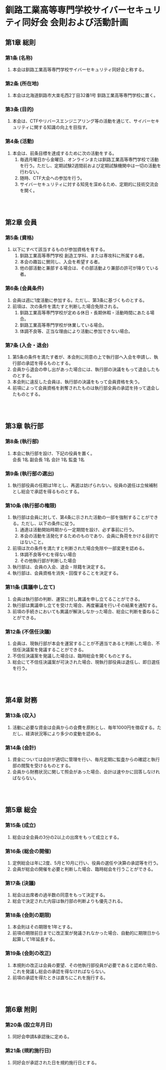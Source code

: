 # 釧路工業高等専門学校サイバーセキュリティ同好会 会則および活動計画
## 第1章 総則
### 第1条 (名称)
1. 本会は釧路工業高等専門学校サイバーセキュリティ同好会と称する。  
### 第2条 (所在地)
1. 本会は北海道釧路市大楽毛西2丁目32番1号 釧路工業高等専門学校に置く。
### 第3条 (目的)
1. 本会は、CTFやリバースエンジニアリング等の活動を通じて、サイバーセキュリティに関する知識の向上を目指す。

### 第4条 (活動)
1. 本会は、前条目標を達成するために次の活動をする。  
    1. 毎週月曜日から金曜日、オンラインまたは釧路工業高等専門学校で活動を行う。ただし、定期試験2週間前および定期試験機関中は一切の活動を行わない。
    2. 随時、CTF大会への参加を行う。
	3. サイバーセキュリティに対する知見を深めるため、定期的に技術交流会を開く。
<br>
<br>

## **第2章 会員**
### 第5条 (資格)
1. 以下にすべて該当するものが参加資格を有する。
    1. 釧路工業高等専門学校 創造工学科、または専攻科に所属する者。
    2. 本会の趣旨に賛同し、入会を希望する者。
    4. 他の部活動と兼部する場合は、その部活動より兼部の許可が降りている者。

### 第6条 (会員条件)
1. 会員は週に1度活動に参加する。ただし、第3条に基づくものとする。
2. 前項は、次の条件を満たすと判断した場合免除される。
    1. 釧路工業高等専門学校が定める休日・長期休暇・活動時間にあたる場合。
    2. 釧路工業高等専門学校が休業している場合。
    3. 体調不良等、正当な理由により活動に参加できない場合。

### 第7条 (入会・退会)
1. 第5条の条件を満たす者が、本会則に同意の上で執行部へ入会を申請し、執行部の承認を得るものとする。  
2. 会員から退会の申し出があった場合には、執行部の決議をもって退会したものとする。
3. 本会則に違反した会員は、執行部の決議をもって会員資格を失う。
4. 前項によって会員資格を剥奪されたものは執行部全員の承認を持って退会したものとする。
<br>
<br>

## 第3章 執行部
### 第8条 (執行部)
1. 本会に執行部を設け、下記の役員を置く。  
    会長 1名
    副会長 1名
    会計 1名
    監査 1名

### 第9条 (執行部の選出)
1. 執行部役員の任期は1年とし、再選は妨げられない。役員の選任は立候補制とし総会で承認を得るものとする。

### 第10条 (執行部の権限)
1. 執行部は会員に対して、第4条に示された活動の一部を強制することができる。ただし、以下の条件に従う。
    1. 通達は活動開始時期から一定期間を設け、必ず事前に行う。
    2. 本会の活動を活発化するためのものであり、会員に負荷をかける目的ではないこと。
2. 前項は次の条件を満たすと判断された場合免除や一部変更を認める。
    1. 体調不良等やむを得ない場合
    2. その他執行部が判断した場合
3. 執行部は、会員の入会、退会・除籍を決定する。
4. 執行部は、会員資格を消失・回復することを決定する。

### 第11条 (異議申し立て)
1. 会員は執行部の判断、運営に対し異議を申し立てることができる。
2. 執行部は異議申し立てを受けた場合、再度審議を行いその結果を通知する。
3. 前項の手続きにおいても異議が解決しなかった場合、総会に判断を委ねることができる。

### 第12条 (不信任決議)
1. 会員は、現執行部が本会を運営することが不適当であると判断した場合、不信任決議案を発議することができる。
2. 不信任決議案を発議した場合は、臨時総会を開くものとする。
3. 総会にて不信任決議案が可決された場合、現執行部役員は退任し、即日選任を行う。
<br>
<br>

## 第4章 財務


### 第13条 (収入)
1. 活動に必要な資金は会員からの会費を原則とし、毎年1000円を徴収する。ただし、経済状況等により多少の変動を認める。

### 第14条 (会計)
1. 資金については会計が適切に管理を行い、毎月定期に監査からの確認と執行部の閲覧を受けるものとする。
2. 会員から財務状況に関して照会があった場合、会計は速やかに回答しなければならない。
<br>
<br>

## 第5章 総会


### 第15条 (成立)
1. 総会は全会員の3分の2以上の出席をもって成立とする。

### 第16条 (総会の開催)
1. 定例総会は年に2度、5月と10月に行い、役員の選任や決算の承認等を行う。
2. 会員が総会の開催を必要と判断した場合、臨時総会を行うことができる。

### 第17条 (決議)
1. 総会は出席者の過半数の同意をもって決定する。
2. 総会で決定された内容は執行部の判断よりも優先される。

### 第18条 (会則の期限)
1. 本会則はその期限を1年とする。
2. 前項の期限前日までに改正案が発議されなかった場合、自動的に期限日から起算して1年延長する。

### 第19条 (会則の改正)
1. 本規則の改正は会員の要望、その他執行部役員が必要であると認めた場合、これを発議し総会の承認を得なければならない。
2. 前項の承認を得たときは直ちにこれを施行する。

<br>
<br>

## 第6章 附則


### 第20条 (設立年月日)
1. 同好会申請&承認後に定める。

### 第21条 (規約施行日)
1. 同好会が承認された日を規約施行日とする。
